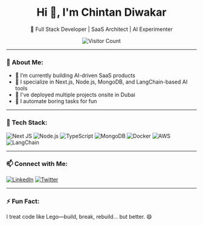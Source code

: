 <h1 align="center">Hi 👋, I'm Chintan Diwakar</h1>
<p align="center">🚀 Full Stack Developer | SaaS Architect | AI Experimenter</p>

<p align="center">
  <img src="https://komarev.com/ghpvc/?username=ChintanDiwakar&label=Profile%20views&color=0e75b6&style=flat" alt="Visitor Count" />
</p>

---

### 💫 About Me:
- 🔭 I’m currently building AI-driven SaaS products  
- 🌱 I specialize in Next.js, Node.js, MongoDB, and LangChain-based AI tools  
- 💼 I've deployed multiple projects onsite in Dubai  
- 🧠 I automate boring tasks for fun  

---

### 🔧 Tech Stack:
![Next JS](https://img.shields.io/badge/-Next.js-black?style=flat-square&logo=next.js)
![Node.js](https://img.shields.io/badge/-Node.js-green?style=flat-square&logo=node.js)
![TypeScript](https://img.shields.io/badge/-TypeScript-007ACC?style=flat-square&logo=typescript)
![MongoDB](https://img.shields.io/badge/-MongoDB-4EA94B?style=flat-square&logo=mongodb)
![Docker](https://img.shields.io/badge/-Docker-2496ED?style=flat-square&logo=docker)
![AWS](https://img.shields.io/badge/-AWS-232F3E?style=flat-square&logo=amazon-aws)
![LangChain](https://img.shields.io/badge/-LangChain-ffffff?style=flat-square&logo=data:image/svg+xml;base64) <!-- placeholder -->

---

### 📫 Connect with Me:
[![LinkedIn](https://img.shields.io/badge/LinkedIn-0077B5?style=flat-square&logo=linkedin&logoColor=white)](https://www.linkedin.com/in/chintandiwakar)
[![Twitter](https://img.shields.io/badge/Twitter-1DA1F2?style=flat-square&logo=twitter&logoColor=white)](https://twitter.com/chintandiwakar)

---

### ⚡ Fun Fact:
I treat code like Lego—build, break, rebuild... but better. 😄
